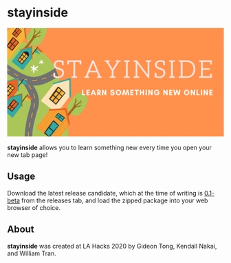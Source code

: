 # stayinside

![Banner](/docs/images/banner.png)

**stayinside** allows you to learn something new every time you open your new tab page!

## Usage

Download the latest release candidate, which at the time of writing is [0.1-beta](https://www.github.com/gideontong/stayinside/releases) from the releases tab, and load the zipped package into your web browser of choice.

## About

**stayinside** was created at LA Hacks 2020 by Gideon Tong, Kendall Nakai, and William Tran.
